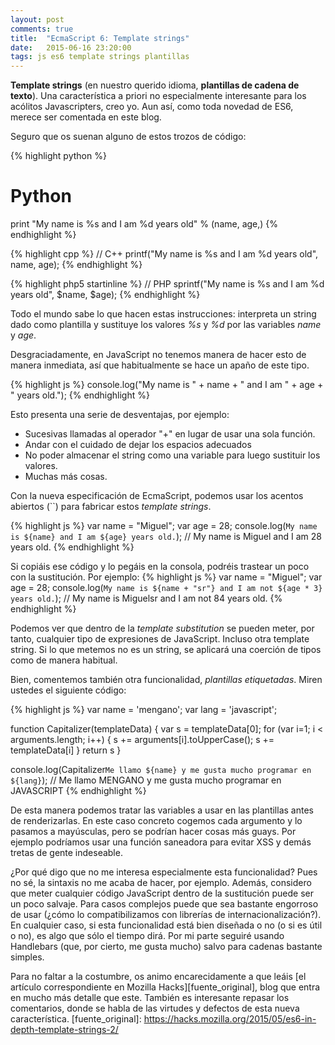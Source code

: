 ```yaml
---
layout: post
comments: true
title:  "EcmaScript 6: Template strings"
date:   2015-06-16 23:20:00
tags: js es6 template strings plantillas
---
```


**Template strings** (en nuestro querido idioma, **plantillas de cadena de texto**). Una característica a priori no especialmente interesante para los acólitos Javascripters, creo yo. Aun así, como toda novedad de ES6, merece ser comentada en este blog.

Seguro que os suenan alguno de estos trozos de código:

{% highlight python %}
# Python
print "My name is %s and I am %d years old" % (name, age,)
{% endhighlight %}

{% highlight cpp %}
// C++
printf("My name is %s and I am %d years old", name, age);
{% endhighlight %}

{% highlight php5 startinline %}
// PHP
sprintf("My name is %s and I am %d years old", $name, $age);
{% endhighlight %}

Todo el mundo sabe lo que hacen estas instrucciones: interpreta un string dado como plantilla y sustituye los valores *%s* y *%d* por las variables *name* y *age*.

Desgraciadamente, en JavaScript no tenemos manera de hacer esto de manera inmediata, así que habitualmente se hace un apaño de este tipo.

{% highlight js %}
console.log("My name is " + name + " and I am " + age + " years old.");
{% endhighlight %}

Esto presenta una serie de desventajas, por ejemplo:

+ Sucesivas llamadas al operador "+" en lugar de usar una sola función.
+ Andar con el cuidado de dejar los espacios adecuados
+ No poder almacenar el string como una variable para luego sustituir los valores.
+ Muchas más cosas.

Con la nueva especificación de EcmaScript, podemos usar los acentos abiertos (``) para fabricar estos *template strings*.

{% highlight js %}
var name = "Miguel";
var age = 28;
console.log(`My name is ${name} and I am ${age} years old.`);
// My name is Miguel and I am 28 years old.
{% endhighlight %}

Si copiáis ese código y lo pegáis en la consola, podréis trastear un poco con la sustitución. Por ejemplo:
{% highlight js %}
var name = "Miguel";
var age = 28;
console.log(`My name is ${name + "sr"} and I am not ${age * 3} years old.`);
// My name is Miguelsr and I am not 84 years old.
{% endhighlight %}

Podemos ver que dentro de la *template substitution* se pueden meter, por tanto, cualquier tipo de expresiones de JavaScript. Incluso otra template string. Si lo que metemos no es un string, se aplicará una coerción de tipos como de manera habitual.

Bien, comentemos también otra funcionalidad, *plantillas etiquetadas*. Miren ustedes el siguiente código:

{% highlight js %}
var name = 'mengano';
var lang = 'javascript';

function Capitalizer(templateData) {
  var s = templateData[0];
  for (var i=1; i < arguments.length; i++) {
    s += arguments[i].toUpperCase();
    s += templateData[i]
  }
  return s
}

console.log(Capitalizer`Me llamo ${name} y me gusta mucho programar en ${lang}`);
// Me llamo MENGANO y me gusta mucho programar en JAVASCRIPT
{% endhighlight %}

De esta manera podemos tratar las variables a usar en las plantillas antes de renderizarlas. En este caso concreto cogemos cada argumento y lo pasamos a mayúsculas, pero se podrían hacer cosas más guays. Por ejemplo podríamos usar una función saneadora para evitar XSS y demás tretas de gente indeseable.

¿Por qué digo que no me interesa especialmente esta funcionalidad? Pues no sé, la sintaxis no me acaba de hacer, por ejemplo. Además, considero que meter cualquier código JavaScript dentro de la sustitución puede ser un poco salvaje. Para casos complejos puede que sea bastante engorroso de usar (¿cómo lo compatibilizamos con librerías de internacionalización?). En cualquier caso, si esta funcionalidad está bien diseñada o no (o si es útil o no), es algo que sólo el tiempo dirá. Por mi parte seguiré usando Handlebars (que, por cierto, me gusta mucho) salvo para cadenas bastante simples.

Para no faltar a la costumbre, os animo encarecidamente a que leáis [el artículo correspondiente en Mozilla Hacks][fuente_original], blog que entra en mucho más detalle que este. También es interesante repasar los comentarios, donde se habla de las virtudes y defectos de esta nueva característica.
[fuente_original]: https://hacks.mozilla.org/2015/05/es6-in-depth-template-strings-2/
